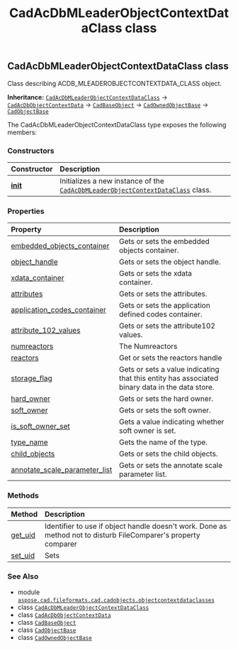 ﻿---
title: CadAcDbMLeaderObjectContextDataClass class
second_title: Aspose.CAD for Python via .NET API References
description: 
type: docs
weight: 20
url: /python-net/aspose.cad.fileformats.cad.cadobjects.objectcontextdataclasses/cadacdbmleaderobjectcontextdataclass/
is_root: false
---

## CadAcDbMLeaderObjectContextDataClass class

Class describing ACDB_MLEADEROBJECTCONTEXTDATA_CLASS object.



**Inheritance:** [`CadAcDbMLeaderObjectContextDataClass`](/cad/python-net/aspose.cad.fileformats.cad.cadobjects.objectcontextdataclasses/cadacdbmleaderobjectcontextdataclass) → 
[`CadAcDbObjectContextData`](/cad/python-net/aspose.cad.fileformats.cad.cadobjects.objectcontextdataclasses/cadacdbobjectcontextdata) → 
[`CadBaseObject`](/cad/python-net/aspose.cad.fileformats.cad.cadobjects/cadbaseobject) → 
[`CadOwnedObjectBase`](/cad/python-net/aspose.cad.fileformats.cad.cadobjects/cadownedobjectbase) → 
[`CadObjectBase`](/cad/python-net/aspose.cad.fileformats.cad.cadobjects/cadobjectbase)



The CadAcDbMLeaderObjectContextDataClass type exposes the following members:

### Constructors
| Constructor | Description |
| :- | :- |
| [__init__](/cad/python-net/aspose.cad.fileformats.cad.cadobjects.objectcontextdataclasses/cadacdbmleaderobjectcontextdataclass/__init__/#) | Initializes a new instance of the [`CadAcDbMLeaderObjectContextDataClass`](/cad/python-net/aspose.cad.fileformats.cad.cadobjects.objectcontextdataclasses/cadacdbmleaderobjectcontextdataclass) class. |


### Properties
| Property | Description |
| :- | :- |
| [embedded_objects_container](/cad/python-net/aspose.cad.fileformats.cad.cadobjects.objectcontextdataclasses/cadacdbmleaderobjectcontextdataclass/embedded_objects_container) | Gets or sets the embedded objects container. |
| [object_handle](/cad/python-net/aspose.cad.fileformats.cad.cadobjects.objectcontextdataclasses/cadacdbmleaderobjectcontextdataclass/object_handle) | Gets or sets the object handle. |
| [xdata_container](/cad/python-net/aspose.cad.fileformats.cad.cadobjects.objectcontextdataclasses/cadacdbmleaderobjectcontextdataclass/xdata_container) | Gets or sets the xdata container. |
| [attributes](/cad/python-net/aspose.cad.fileformats.cad.cadobjects.objectcontextdataclasses/cadacdbmleaderobjectcontextdataclass/attributes) | Gets or sets the attributes. |
| [application_codes_container](/cad/python-net/aspose.cad.fileformats.cad.cadobjects.objectcontextdataclasses/cadacdbmleaderobjectcontextdataclass/application_codes_container) | Gets or sets the application defined codes container. |
| [attribute_102_values](/cad/python-net/aspose.cad.fileformats.cad.cadobjects.objectcontextdataclasses/cadacdbmleaderobjectcontextdataclass/attribute_102_values) | Gets or sets the attribute102 values. |
| [numreactors](/cad/python-net/aspose.cad.fileformats.cad.cadobjects.objectcontextdataclasses/cadacdbmleaderobjectcontextdataclass/numreactors) | The Numreactors |
| [reactors](/cad/python-net/aspose.cad.fileformats.cad.cadobjects.objectcontextdataclasses/cadacdbmleaderobjectcontextdataclass/reactors) | Get or sets the reactors handle |
| [storage_flag](/cad/python-net/aspose.cad.fileformats.cad.cadobjects.objectcontextdataclasses/cadacdbmleaderobjectcontextdataclass/storage_flag) | Gets or sets a value indicating that this entity has associated binary data in the data store. |
| [hard_owner](/cad/python-net/aspose.cad.fileformats.cad.cadobjects.objectcontextdataclasses/cadacdbmleaderobjectcontextdataclass/hard_owner) | Gets or sets the hard owner. |
| [soft_owner](/cad/python-net/aspose.cad.fileformats.cad.cadobjects.objectcontextdataclasses/cadacdbmleaderobjectcontextdataclass/soft_owner) | Gets or sets the soft owner. |
| [is_soft_owner_set](/cad/python-net/aspose.cad.fileformats.cad.cadobjects.objectcontextdataclasses/cadacdbmleaderobjectcontextdataclass/is_soft_owner_set) | Gets a value indicating whether soft owner is set. |
| [type_name](/cad/python-net/aspose.cad.fileformats.cad.cadobjects.objectcontextdataclasses/cadacdbmleaderobjectcontextdataclass/type_name) | Gets the name of the type. |
| [child_objects](/cad/python-net/aspose.cad.fileformats.cad.cadobjects.objectcontextdataclasses/cadacdbmleaderobjectcontextdataclass/child_objects) | Gets or sets the child objects. |
| [annotate_scale_parameter_list](/cad/python-net/aspose.cad.fileformats.cad.cadobjects.objectcontextdataclasses/cadacdbmleaderobjectcontextdataclass/annotate_scale_parameter_list) | Gets or sets the annotate scale parameter list. |


### Methods
| Method | Description |
| :- | :- |
| [get_uid](/cad/python-net/aspose.cad.fileformats.cad.cadobjects.objectcontextdataclasses/cadacdbmleaderobjectcontextdataclass/get_uid/#) | Identifier to use if object handle doesn't work. Done as method not to disturb FileComparer's property comparer |
| [set_uid](/cad/python-net/aspose.cad.fileformats.cad.cadobjects.objectcontextdataclasses/cadacdbmleaderobjectcontextdataclass/set_uid/#str) | Sets |



### See Also
* module [`aspose.cad.fileformats.cad.cadobjects.objectcontextdataclasses`](..)
* class [`CadAcDbMLeaderObjectContextDataClass`](/cad/python-net/aspose.cad.fileformats.cad.cadobjects.objectcontextdataclasses/cadacdbmleaderobjectcontextdataclass)
* class [`CadAcDbObjectContextData`](/cad/python-net/aspose.cad.fileformats.cad.cadobjects.objectcontextdataclasses/cadacdbobjectcontextdata)
* class [`CadBaseObject`](/cad/python-net/aspose.cad.fileformats.cad.cadobjects/cadbaseobject)
* class [`CadObjectBase`](/cad/python-net/aspose.cad.fileformats.cad.cadobjects/cadobjectbase)
* class [`CadOwnedObjectBase`](/cad/python-net/aspose.cad.fileformats.cad.cadobjects/cadownedobjectbase)
